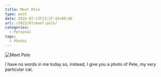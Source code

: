```yaml
---
title: Meet Pele
type: post
date: 2022-07-13T13:37:42+00:00
url: /2022/07/meet-pele/
categories:
  - Personal
tags:
  - Photos
---
```


![Meet Pele](/images/2022/07/pele-the-cat.jpeg)

I have no words in me today so, instead, I give you a photo of Pele, my very particular cat.